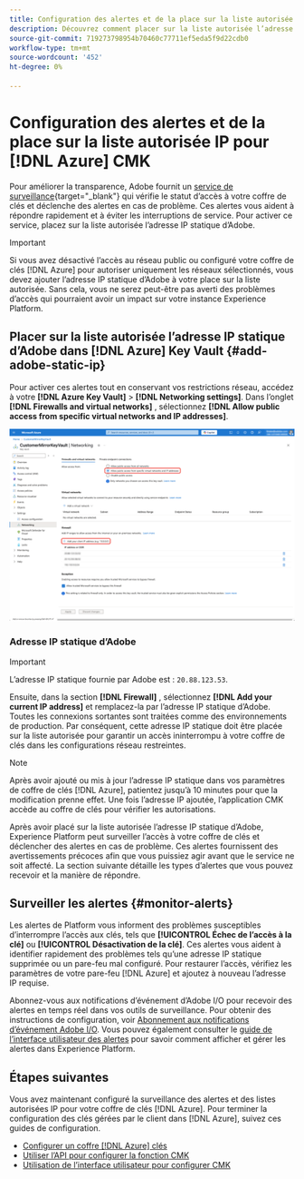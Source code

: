 ```yaml
---
title: Configuration des alertes et de la place sur la liste autorisée IP pour Azure CMK
description: Découvrez comment placer sur la liste autorisée l’adresse IP statique d’Adobe dans Azure Key Vault et comment les alertes Experience Platform permettent de détecter et de résoudre les problèmes d’accès aux clés gérées par le client.
source-git-commit: 719273798954b70460c77711ef5eda5f9d22cdb0
workflow-type: tm+mt
source-wordcount: '452'
ht-degree: 0%

---
```


# Configuration des alertes et de la place sur la liste autorisée IP pour [!DNL Azure] CMK

Pour améliorer la transparence, Adobe fournit un [service de surveillance](../../../../observability/alerts/ui.md){target="_blank"} qui vérifie le statut d’accès à votre coffre de clés et déclenche des alertes en cas de problème. Ces alertes vous aident à répondre rapidement et à éviter les interruptions de service. Pour activer ce service, placez sur la liste autorisée l’adresse IP statique d’Adobe.

>[!IMPORTANT]
>
>Si vous avez désactivé l’accès au réseau public ou configuré votre coffre de clés [!DNL Azure] pour autoriser uniquement les réseaux sélectionnés, vous devez ajouter l’adresse IP statique d’Adobe à votre place sur la liste autorisée. Sans cela, vous ne serez peut-être pas averti des problèmes d’accès qui pourraient avoir un impact sur votre instance Experience Platform.

## Placer sur la liste autorisée l’adresse IP statique d’Adobe dans [!DNL Azure] Key Vault {#add-adobe-static-ip}

Pour activer ces alertes tout en conservant vos restrictions réseau, accédez à votre **[!DNL Azure Key Vault]** > **[!DNL Networking settings]**. Dans l’onglet **[!DNL Firewalls and virtual networks]** , sélectionnez **[!DNL Allow public access from specific virtual networks and IP addresses]**.

![[!DNL Azure] écran des paramètres réseau du coffre de clés indiquant où ajouter l’adresse IP statique d’Adobe et avec l’option Autoriser l’accès depuis mise en surbrillance.](../../../images/governance-privacy-security/customer-managed-keys/key-vault-networking-settings.png)

### Adresse IP statique d’Adobe

>[!IMPORTANT]
>
>L’adresse IP statique fournie par Adobe est : `20.88.123.53`.

Ensuite, dans la section **[!DNL Firewall]** , sélectionnez **[!DNL Add your current IP address]** et remplacez-la par l’adresse IP statique d’Adobe. Toutes les connexions sortantes sont traitées comme des environnements de production. Par conséquent, cette adresse IP statique doit être placée sur la liste autorisée pour garantir un accès ininterrompu à votre coffre de clés dans les configurations réseau restreintes.

>[!NOTE]
>
>Après avoir ajouté ou mis à jour l’adresse IP statique dans vos paramètres de coffre de clés [!DNL Azure], patientez jusqu’à 10 minutes pour que la modification prenne effet. Une fois l’adresse IP ajoutée, l’application CMK accède au coffre de clés pour vérifier les autorisations.

Après avoir placé sur la liste autorisée l’adresse IP statique d’Adobe, Experience Platform peut surveiller l’accès à votre coffre de clés et déclencher des alertes en cas de problème. Ces alertes fournissent des avertissements précoces afin que vous puissiez agir avant que le service ne soit affecté. La section suivante détaille les types d’alertes que vous pouvez recevoir et la manière de répondre.

## Surveiller les alertes {#monitor-alerts}

Les alertes de Platform vous informent des problèmes susceptibles d’interrompre l’accès aux clés, tels que **[!UICONTROL Échec de l’accès à la clé]** ou **[!UICONTROL Désactivation de la clé]**. Ces alertes vous aident à identifier rapidement des problèmes tels qu’une adresse IP statique supprimée ou un pare-feu mal configuré. Pour restaurer l’accès, vérifiez les paramètres de votre pare-feu [!DNL Azure] et ajoutez à nouveau l’adresse IP requise.

<!-- For a complete list of alert types and recommended resolutions, see the [CMK alert resolution reference](../alert-resolution-reference.md). -->

Abonnez-vous aux notifications d’événement d’Adobe I/O pour recevoir des alertes en temps réel dans vos outils de surveillance. Pour obtenir des instructions de configuration, voir [Abonnement aux notifications d’événement Adobe I/O](../../../../observability/alerts/subscribe.md). Vous pouvez également consulter le [guide de l’interface utilisateur des alertes](../../../../observability/alerts/ui.md) pour savoir comment afficher et gérer les alertes dans Experience Platform.

## Étapes suivantes

Vous avez maintenant configuré la surveillance des alertes et des listes autorisées IP pour votre coffre de clés [!DNL Azure]. Pour terminer la configuration des clés gérées par le client dans [!DNL Azure], suivez ces guides de configuration.

- [Configurer un coffre  [!DNL Azure]  clés](./azure-key-vault-config.md)
- [Utiliser l’API pour configurer la fonction CMK](./api-set-up.md)
- [Utilisation de l’interface utilisateur pour configurer CMK](./ui-set-up.md)
